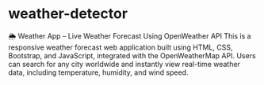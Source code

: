 # weather-detector
🌦️ Weather App – Live Weather Forecast Using OpenWeather API This is a responsive weather forecast web application built using HTML, CSS, Bootstrap, and JavaScript, integrated with the OpenWeatherMap API. Users can search for any city worldwide and instantly view real-time weather data, including temperature, humidity, and wind speed. 
